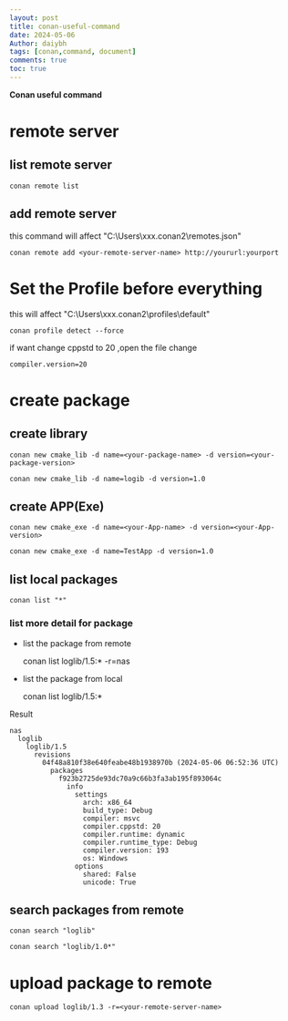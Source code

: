 ```yaml
---
layout: post
title: conan-useful-command
date: 2024-05-06
Author: daiybh
tags: [conan,command, document]
comments: true
toc: true
---
```


**Conan useful command**


# remote server

## list remote server

    conan remote list

## add remote server

this command will affect "C:\Users\xxx\.conan2\remotes.json"

    conan remote add <your-remote-server-name> http://yoururl:yourport


# **Set the Profile before everything**

this will affect  "C:\Users\xxx\.conan2\profiles\default"

    conan profile detect --force

if want change cppstd to 20  ,open the file change 
    
    compiler.version=20


# create package

## create library

    conan new cmake_lib -d name=<your-package-name> -d version=<your-package-version>

    conan new cmake_lib -d name=logib -d version=1.0

## create APP(Exe)

    conan new cmake_exe -d name=<your-App-name> -d version=<your-App-version>

    conan new cmake_exe -d name=TestApp -d version=1.0


## list local packages

    conan list "*"

### list more detail for package

* list the package from remote 

    conan list loglib/1.5:* -r=nas

* list the package from local

    conan list loglib/1.5:*


Result
```
nas
  loglib
    loglib/1.5
      revisions
        04f48a810f38e640feabe48b1938970b (2024-05-06 06:52:36 UTC)
          packages
            f923b2725de93dc70a9c66b3fa3ab195f893064c
              info
                settings
                  arch: x86_64
                  build_type: Debug
                  compiler: msvc
                  compiler.cppstd: 20
                  compiler.runtime: dynamic
                  compiler.runtime_type: Debug
                  compiler.version: 193
                  os: Windows
                options
                  shared: False
                  unicode: True
```

## search packages from remote

    conan search "loglib"

    conan search "loglib/1.0*"


# upload package to remote

    conan upload loglib/1.3 -r=<your-remote-server-name>

